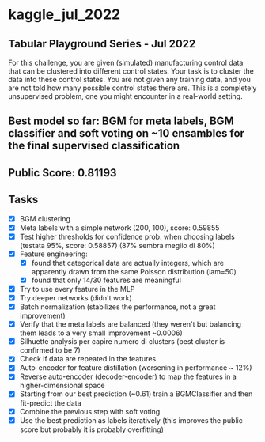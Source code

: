 # kaggle_jul_2022
## Tabular Playground Series - Jul 2022

For this challenge, you are given (simulated) manufacturing control data that can be clustered into different control states. Your task is to cluster the data into these control states. You are not given any training data, and you are not told how many possible control states there are. This is a completely unsupervised problem, one you might encounter in a real-world setting.


## Best model so far: BGM for meta labels, BGM classifier and soft voting on ~10 ensambles for the final supervised classification
## Public Score: 0.81193

## Tasks
- [x] BGM clustering
- [x] Meta labels with a simple network (200, 100), score: 0.59855
- [x] Test higher thresholds for confidence prob. when choosing labels (testata 95%, score: 0.58857) (87% sembra meglio di 80%)
- [x] Feature engineering:
  - [x] found that categorical data are actually integers, which are apparently drawn from the same Poisson distribution (lam=50)
  - [x] found that only 14/30 features are meaningful
- [x] Try to use every feature in the MLP
- [x] Try deeper networks (didn't work)
- [x] Batch normalization (stabilizes the performance, not a great improvement)
- [x] Verify that the meta labels are balanced (they weren't but balancing them leads to a very small improvement ~0.0006)
- [x] Silhuette analysis per capire numero di clusters (best cluster is confirmed to be 7)
- [x] Check if data are repeated in the features
- [x] Auto-encoder for feature distillation (worsening in performance ~ 12%)
- [x] Reverse auto-encoder (decoder-encoder) to map the features in a higher-dimensional space
- [x] Starting from our best prediction (~0.61) train a BGMClassifier and then fit-predict the data
- [x] Combine the previous step with soft voting
- [x] Use the best prediction as labels iteratively (this improves the public score but probably it is probably overfitting)
